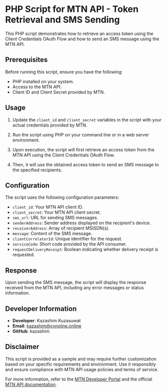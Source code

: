 # PHP Script for MTN API - Token Retrieval and SMS Sending

This PHP script demonstrates how to retrieve an access token using the Client Credentials OAuth Flow and how to send an SMS message using the MTN API.

## Prerequisites

Before running this script, ensure you have the following:

- PHP installed on your system.
- Access to the MTN API.
- Client ID and Client Secret provided by MTN.

## Usage

1. Update the `client_id` and `client_secret` variables in the script with your actual credentials provided by MTN.

2. Run the script using PHP on your command line or in a web server environment.

3. Upon execution, the script will first retrieve an access token from the MTN API using the Client Credentials OAuth Flow.

4. Then, it will use the obtained access token to send an SMS message to the specified recipients.

## Configuration

The script uses the following configuration parameters:

- `client_id`: Your MTN API client ID.
- `client_secret`: Your MTN API client secret.
- `sms_url`: URL for sending SMS messages.
- `senderAddress`: Sender address displayed on the recipient's device.
- `receiverAddress`: Array of recipient MSISDN(s).
- `message`: Content of the SMS message.
- `clientCorrelatorId`: Unique identifier for the request.
- `serviceCode`: Short code provided by the API consumer.
- `requestDeliveryReceipt`: Boolean indicating whether delivery receipt is requested.

## Response

Upon sending the SMS message, the script will display the response received from the MTN API, including any error messages or status information.

## Developer Information

- **Developer**: Kazashim Kuzasuwat
- **Email**: kazashim@cynojine.online
- **GitHub**: kazashim

## Disclaimer

This script is provided as a sample and may require further customization based on your specific requirements and environment. Use it responsibly and ensure compliance with MTN API usage policies and terms of service.

For more information, refer to the [MTN Developer Portal](https://developer.mtn.com/) and the official [MTN API documentation](https://developer.mtn.com/docs/overview).
